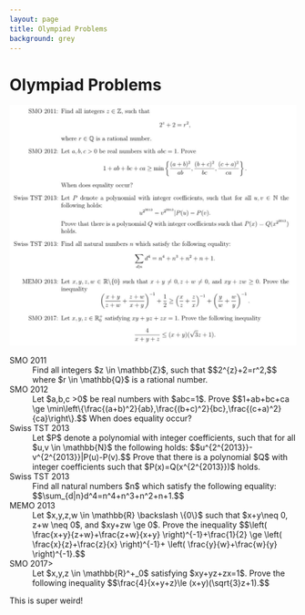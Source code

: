 ```yaml
---
layout: page
title: Olympiad Problems
background: grey
---
```


# Olympiad Problems

![Olympiad Problems](/prob.jpg)


<dl>
  <dt>SMO 2011</dt>
  <dd>
    Find all integers $z \in \mathbb{Z}$, such that $$2^{z}+2=r^2,$$ where $r \in \mathbb{Q}$ is a rational number.
  </dd>

  <dt>SMO 2012</dt>
  <dd>
    Let $a,b,c >0$ be real numbers with $abc=1$. Prove $$1+ab+bc+ca \ge \min\left\{\frac{(a+b)^2}{ab},\frac{(b+c)^2}{bc},\frac{(c+a)^2}{ca}\right\}.$$ When does equality occur?
  </dd>

  <dt>Swiss TST 2013</dt>
  <dd>
    Let $P$ denote a polynomial with integer coefficients, such that for all $u,v \in \mathbb{N}$ the following holds: $$u^{2^{2013}}-v^{2^{2013}}|P(u)-P(v).$$ Prove that there is a polynomial $Q$ with integer coefficients such that $P(x)=Q(x^{2^{2013}})$ holds.
  </dd>

  <dt>Swiss TST 2013</dt>
  <dd>
    Find all natural numbers $n$ which satisfy the following equality: $$\sum_{d|n}d^4=n^4+n^3+n^2+n+1.$$
  </dd>

  <dt>MEMO 2013</dt>
  <dd>
    Let $x,y,z,w \in \mathbb{R} \backslash \{0\}$ such that $x+y\neq 0, z+w \neq 0$, and $xy+zw \ge 0$. Prove the inequality $$\left( \frac{x+y}{z+w}+\frac{z+w}{x+y} \right)^{-1}+\frac{1}{2} \ge \left( \frac{x}{z}+\frac{z}{x} \right)^{-1}+ \left( \frac{y}{w}+\frac{w}{y} \right)^{-1}.$$
  </dd>

  <dt>SMO 2017>
  <dd>
    Let $x,y,z \in \mathbb{R}^+_0$ satisfying $xy+yz+zx=1$. Prove the following inequality $$\frac{4}{x+y+z}\le (x+y)(\sqrt{3}z+1).$$
  </dd>

  <!-- More elements -->
</dl>

This is super weird!
